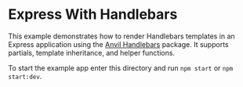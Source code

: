 # Express With Handlebars

This example demonstrates how to render Handlebars templates in an Express application using the [Anvil Handlebars] package. It supports partials, template inheritance, and helper functions.

To start the example app enter this directory and run `npm start` or `npm start:dev`.

[Anvil Handlebars]: https://github.com/Financial-Times/anvil/tree/master/packages/anvil-server-handlebars
